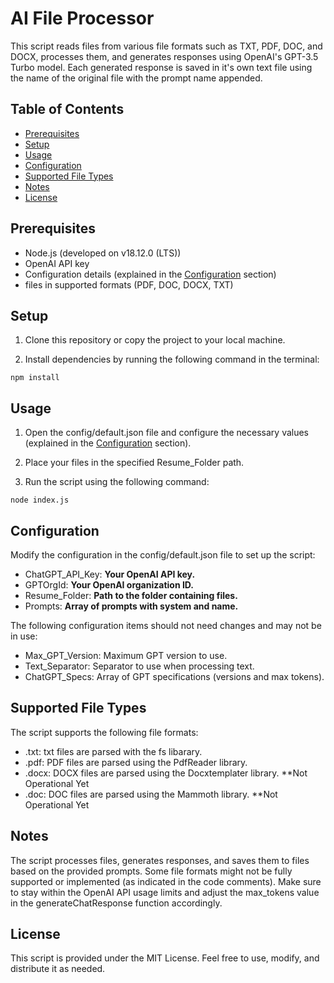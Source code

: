 # AI File Processor

This script reads files from various file formats such as TXT, PDF, DOC, and DOCX, processes them, and generates responses using OpenAI's GPT-3.5 Turbo model. Each generated response is saved in it's own text file using the name of the original file with the prompt name appended.

## Table of Contents

- [Prerequisites](#prerequisites)
- [Setup](#setup)
- [Usage](#usage)
- [Configuration](#configuration)
- [Supported File Types](#supported-file-types)
- [Notes](#notes)
- [License](#license)

## Prerequisites

- Node.js (developed on v18.12.0 (LTS))
- OpenAI API key
- Configuration details (explained in the [Configuration](#configuration) section)
- files in supported formats (PDF, DOC, DOCX, TXT)

## Setup

1. Clone this repository or copy the project to your local machine.

2. Install dependencies by running the following command in the terminal:
~~~
npm install
~~~

## Usage
1. Open the config/default.json file and configure the necessary values (explained in the [Configuration](#configuration) section).

2. Place your files in the specified Resume_Folder path.

3. Run the script using the following command:
~~~
node index.js
~~~

## Configuration
Modify the configuration in the config/default.json file to set up the script:

- ChatGPT_API_Key: **Your OpenAI API key.**
- GPTOrgId: **Your OpenAI organization ID.**
- Resume_Folder: **Path to the folder containing files.**
- Prompts: **Array of prompts with system and name.**

The following configuration items should not need changes and may not be in use:
- Max_GPT_Version: Maximum GPT version to use.
- Text_Separator: Separator to use when processing text.
- ChatGPT_Specs: Array of GPT specifications (versions and max tokens).



## Supported File Types
The script supports the following file formats:

- .txt: txt files are parsed with the fs libarary.
- .pdf: PDF files are parsed using the PdfReader library.
- .docx: DOCX files are parsed using the Docxtemplater library. **Not Operational Yet
- .doc: DOC files are parsed using the Mammoth library. **Not Operational Yet

## Notes
The script processes files, generates responses, and saves them to files based on the provided prompts.
Some file formats might not be fully supported or implemented (as indicated in the code comments).
Make sure to stay within the OpenAI API usage limits and adjust the max_tokens value in the generateChatResponse function accordingly.

## License
This script is provided under the MIT License. Feel free to use, modify, and distribute it as needed.



